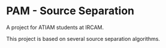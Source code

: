 # PAM - Source Separation

A project for ATIAM students at IRCAM.

This project is based on several source separation algorithms. 